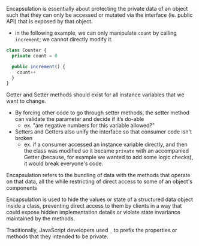 
Encapsulation is essentially about protecting the private data of an object such that they can only be accessed or mutated via the interface (ie. public API) that is exposed by that object.
- in the following example, we can only manipulate `count` by calling `increment`; we cannot directly modify it.
```js
class Counter {
  private count = 0

  public increment() {
    count++
  }
}
```

Getter and Setter methods should exist for all instance variables that we want to change.
- By forcing other code to go through setter methods, the setter method can validate the parameter and decide if it’s do-able
  - ex. "are negative numbers for this variable allowed?"
- Setters and Getters also unify the interface so that consumer code isn't broken
  - ex. if a consumer accessed an instance variable directly, and then the class was modified so it became `private` with an accompanied Getter (because, for example we wanted to add some logic checks), it would break everyone's code.

Encapsulation refers to the bundling of data with the methods that operate on that data, all the while restricting of direct access to some of an object's components

Encapsulation is used to hide the values or state of a structured data object inside a class, preventing direct access to them by clients in a way that could expose hidden implementation details or violate state invariance maintained by the methods.

Traditionally, JavaScript developers used `_` to prefix the properties or methods that they intended to be private.
